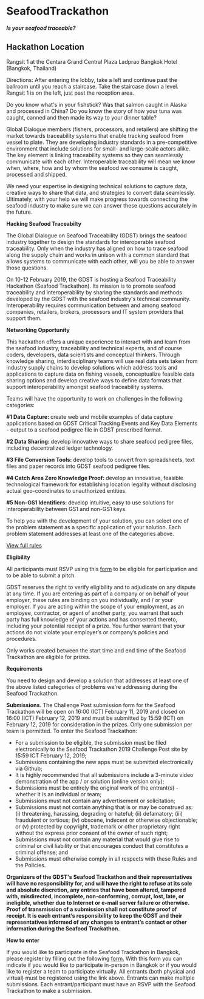 # SeafoodTrackathon
  <p><strong><em>Is your seafood traceable?</em></strong></p>
  
## Hackathon Location

<p>Rangsit 1 at the Centara Grand Central Plaza Ladprao Bangkok Hotel (Bangkok, Thailand)</p>
<p>Directions: After entering the lobby, take a left and continue past the ballroom until you reach a staircase. Take the staircase down a level. Rangsit 1 is on the left, just past the reception area.</p>
<p>Do you know what's in your fishstick? Was that salmon caught in Alaska and processed in China? Do you know the story of how your tuna was caught, canned and then made its way to your dinner table?</p>
<p>Global Dialogue members (fishers, processors, and retailers) are shifting the market towards traceability systems that enable tracking seafood from vessel to plate. They are developing industry standards in a pre-competitive environment that include solutions for small- and large-scale actors alike. The key element is linking traceability systems so they can seamlessly communicate with each other. Interoperable traceability will mean we know when, where, how and by whom the seafood we consume is caught, processed and shipped.</p>
<p>We need your expertise in designing technical solutions to capture data, creative ways to share that data, and strategies to convert data seamlessly. Ultimately, with your help we will make progress towards connecting the seafood industry to make sure we can answer these questions accurately in the future.</p>
<p><strong>Hacking Seafood Traceabilty</strong></p>
<p>The Global Dialogue on Seafood Traceability (GDST) brings the seafood industry together to design the standards for interoperable seafood traceability. Only when the industry has aligned on how to trace seafood along the supply chain and works in unison with a common standard that allows systems to communicate with each other, will you be able to answer those questions.</p>
<p>On 10-12 February 2019, the GDST is hosting a Seafood Traceability Hackathon (Seafood Trackathon). Its mission is to promote seafood traceability and interoperability by sharing the standards and methods developed by the GDST with the seafood industry's technical community. Interoperability requires communication between and among seafood companies, retailers, brokers, processors and IT system providers that support them.</p>
<p><strong>Networking Opportunity</strong></p>
<p>This hackathon offers a unique experience to interact with and learn from the seafood industry, traceability and technical experts, and of course coders, developers, data scientists and conceptual thinkers. Through knowledge sharing, interdisciplinary teams will use real data sets taken from industry supply chains to develop solutions which address tools and applications to capture data on fishing vessels, conceptualize feasible data sharing options and develop creative ways to define data formats that support interoperability amongst seafood traceability systems.</p>
<p>Teams will have the opportunity to work on challenges in the following categories:</p>
<p><strong>#1 Data Capture: </strong>create web and mobile examples of data capture applications based on GDST Critical Tracking Events and Key Data Elements - output to a seafood pedigree file in GDST prescribed format. </p>
<p><strong>#2 Data Sharing: </strong>develop innovative ways to share seafood pedigree files, including decentralized ledger technology. </p>
<p><strong>#3 File Conversion Tools: </strong>develop tools to convert from spreadsheets, text files and paper records into GDST seafood pedigree files. </p>
<p><strong>#4 Catch Area Zero Knowledge Proof: </strong>develop an innovative, feasible technological framework for establishing location legality without disclosing actual geo-coordinates to unauthorized entities. </p>
<p><strong>#5 Non-GS1 Identifiers: </strong>develop intuitive, easy to use solutions for interoperability between GS1 and non-GS1 keys.</p>
<p>To help you with the development of your solution, you can select one of the problem statement as a specific application of your solution. Each problem statement addresses at least one of the categories above.</p>
  <p><a href="/rules">View full rules</a></p>


<p><strong>Eligibility</strong></p>



<p>All participants must RSVP using this <a href="https://goo.gl/forms/XoGBHHvMGKenm3eH2">form</a> to be eligible for participation and to be able to submit a pitch.</p>
<p>GDST reserves the right to verify eligibility and to adjudicate on any dispute at any time. If you are entering as part of a company or on behalf of your employer, these rules are binding on you individually, and / or your employer. If you are acting within the scope of your employment, as an employee, contractor, or agent of another party, you warrant that such party has full knowledge of your actions and has consented thereto, including your potential receipt of a prize. You further warrant that your actions do not violate your employer’s or company’s policies and procedures.</p>
<p>Only works created between the start time and end time of the Seafood Trackathon are eligible for prizes.</p>



<p><strong>Requirements</strong></p>

<div>
<p>You need to design and develop a solution that addresses at least one of the above listed categories of problems we're addressing during the Seafood Trackathon. </p>
<p><strong>Submissions</strong>. The Challenge Post submission form for the Seafood Trackathon will be open on 16:00 (ICT) February 11, 2019 and closed on 16:00 (ICT) February 12, 2019 and must be submitted by 15:59 (ICT) on February 12, 2019 for consideration in the prizes. Only one submission per team is permitted. To enter the Seafood Trackathon:</p>
<ul>
<li>For a submission to be eligible, the submission must be filed electronically to the Seafood Trackathon 2019 Challenge Post site by 15:59 ICT February 12, 2019;</li>
<li>Submissions containing the new apps must be submitted electronically via Github;</li>
<li>It is highly recommended that all submissions include a 3-minute video demonstration of the app / or solution (online version only);</li>
<li>Submissions must be entirely the original work of the entrant(s) - whether it is an individual or team;</li>
<li>Submissions must not contain any advertisement or solicitation;</li>
<li>Submissions must not contain anything that is or may be construed as: (i) threatening, harassing, degrading or hateful; (ii) defamatory; (iii) fraudulent or tortious; (iv) obscene, indecent or otherwise objectionable; or (v) protected by copyright, trademark or other proprietary right without the express prior consent of the owner of such right;</li>
<li>Submissions must not contain any material that would give rise to criminal or civil liability or that encourages conduct that constitutes a criminal offense; and</li>
<li>Submissions must otherwise comply in all respects with these Rules and the Policies.</li>
</ul>
<p><strong>Organizers of the GDST's Seafood Trackathon and their representatives will have no responsibility for, and will have the right to refuse at its sole and absolute discretion, any entries that have been altered, tampered with, misdirected, incomplete, non-conforming, corrupt, lost, late, or ineligible, whether due to Internet or e-mail server failure or otherwise. Proof of transmission of a submission shall not constitute proof of receipt. It is each entrant’s responsibility to keep the GDST and their representatives informed of any changes to entrant’s contact or other information during the Seafood Trackathon.</strong></p>
      </div>



<p><strong>How to enter</strong></p>
<p>If you would like to participate in the Seafood Trackathon in Bangkok, please register by filling out the following <a href="https://goo.gl/forms/XoGBHHvMGKenm3eH2">form.</a> With this form you can indicate if you would like to participate in-person in Bangkok or if you would like to register a team to participate virtually. All entrants (both physical and virtual) must be registered using the link above. Entrants can make multiple submissions. Each entrant/participant must have an RSVP with the Seafood Trackathon to make a submission.</p>
